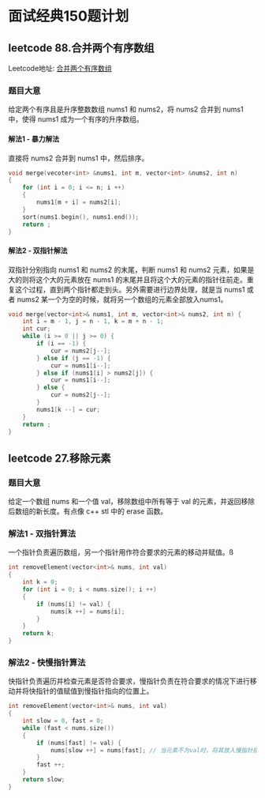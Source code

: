 
#  面试经典150题计划

## leetcode 88.合并两个有序数组

Leetcode地址: [合并两个有序数组](https://leetcode.cn/problems/merge-sorted-array/description/?envType=study-plan-v2&envId=top-interview-150)

### 题目大意

给定两个有序且是升序整数数组 nums1 和 nums2，将 nums2 合并到 nums1 中，使得 nums1 成为一个有序的升序数组。

#### 解法1 - 暴力解法

直接将 nums2 合并到 nums1 中，然后排序。

```cpp
void merge(vecoter<int> &nums1, int m, vector<int> &nums2, int n)
{
    for (int i = 0; i <= n; i ++)
    {
        nums1[m + i] = nums2[i];
    }
    sort(nums1.begin(), nums1.end());
    return ;
}
```

#### 解法2 - 双指针解法

双指针分别指向 nums1 和 nums2 的末尾，判断 nums1 和 nums2 元素，如果是大的则将这个大的元素放在 nums1 的末尾并且将这个大的元素的指针往前走。重复这个过程，直到两个指针都走到头。另外需要进行边界处理，就是当 nums1 或者 nums2 某一个为空的时候，就将另一个数组的元素全部放入nums1。

```cpp
void merge(vector<int>& nums1, int m, vector<int>& nums2, int n) {
    int i = m - 1, j = n - 1, k = m + n - 1;
    int cur;
    while (i >= 0 || j >= 0) {
        if (i == -1) {
            cur = nums2[j--];
        } else if (j == -1) {
            cur = nums1[i--];
        } else if (nums1[i] > nums2[j]) {
            cur = nums1[i--];
        } else {
            cur = nums2[j--];
        }
        nums1[k --] = cur;
    }
    return ;
}
```

## leetcode 27.移除元素

### 题目大意

给定一个数组 nums 和一个值 val，移除数组中所有等于 val 的元素，并返回移除后数组的新长度。有点像 c++ stl 中的 erase 函数。

### 解法1 - 双指针算法

一个指针负责遍历数组，另一个指针用作符合要求的元素的移动并赋值。ß

```cpp
int removeElement(vector<int>& nums, int val)
{
    int k = 0;
    for (int i = 0; i < nums.size(); i ++)
    {
        if (nums[i] != val) {
            nums[k ++] = nums[i];
        }
    }
    return k;
}
```

### 解法2 - 快慢指针算法

快指针负责遍历并检查元素是否符合要求，慢指针负责在符合要求的情况下进行移动并将快指针的值赋值到慢指针指向的位置上。

```cpp
int removeElement(vector<int>& nums, int val)
{
    int slow = 0, fast = 0;
    while (fast < nums.size())
    {
        if (nums[fast] != val) {
            nums[slow ++] = nums[fast]; // 当元素不为val时，将其放入慢指针指向的位置
        }
        fast ++;
    }
    return slow;
}
```

